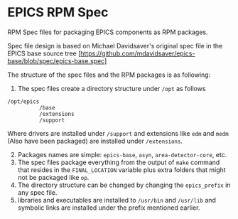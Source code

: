 # EPICS RPM Spec
RPM Spec files for packaging EPICS components as RPM packages.

Spec file design is based on Michael Davidsaver's original spec file in the EPICS base source tree [https://github.com/mdavidsaver/epics-base/blob/spec/epics-base.spec]

The structure of the spec files and the RPM packages is as following:
1. The spec files create a directory structure under `/opt` as follows  
```
/opt/epics
          /base
          /extensions
          /support
```
  
Where drivers are installed under `/support` and extensions like `edm` and `medm` (Also have been packaged) are installed under `/extensions`.

2. Packages names are simple: `epics-base`, `asyn`, `area-detector-core`, etc.
3. The spec files package everything from the output of `make` command that resides in the `FINAL_LOCATION` variable plus extra folders that might not be packaged like `op`.
4. The directory structure can be changed by changing the `epics_prefix` in any spec file.
5. libraries and executables are installed to `/usr/bin` and `/usr/lib` and symbolic links are installed under the prefix mentioned earlier.
